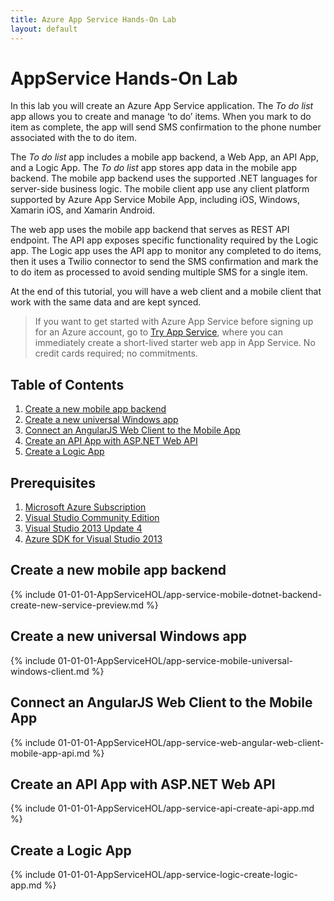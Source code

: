 ```yaml
---
title: Azure App Service Hands-On Lab
layout: default
---
```


# AppService Hands-On Lab

In this lab you will create an Azure App Service application. The *To do list* app allows you to create and manage ‘to do’ items. When you mark to do item as complete, the app will send SMS confirmation to the phone number associated with the to do item.
 
The *To do list* app includes a mobile app backend, a Web App, an API App, and a Logic App. The *To do list* app stores app data in the mobile app backend. The mobile app backend uses the supported .NET languages for server-side business logic. The mobile client app use any client platform supported by Azure App Service Mobile App, including iOS, Windows, Xamarin iOS, and Xamarin Android.

The web app uses the mobile app backend that serves as REST API endpoint. The API app exposes specific functionality required by the Logic app. The Logic app uses the API app to monitor any completed to do items, then it uses a Twilio connector to send the SMS confirmation and mark the to do item as processed to avoid sending multiple SMS for a single item.

At the end of this tutorial, you will have a web client and a mobile client that work with the same data and are kept synced. 


>If you want to get started with Azure App Service before signing up for an Azure account, go to [Try App Service](http://go.microsoft.com/fwlink/?LinkId=523751), where you can immediately create a short-lived starter web app in App Service. No credit cards required; no commitments.

## Table of Contents

1. [Create a new mobile app backend](#create-a-new-mobile-app-backend)
2. [Create a new universal Windows app](#create-a-new-universal-windows-app)
3. [Connect an AngularJS Web Client to the Mobile App](#connect-an-angularjs-web-client-to-the-mobile-app)
4. [Create an API App with ASP.NET Web API](#create-an-api-app-with-aspnet-web-api)
5. [Create a Logic App](#create-a-logic-app)

## Prerequisites

1. [Microsoft Azure Subscription](http://azure.microsoft.com/en-us/pricing/free-trial/)
2. [Visual Studio Community Edition](http://go.microsoft.com/?linkid=9863608)
3. [Visual Studio 2013 Update 4](https://www.microsoft.com/en-us/download/details.aspx?id=44921)
4. [Azure SDK for Visual Studio 2013](http://go.microsoft.com/fwlink/p/?linkid=323510&clcid=0x409)

## Create a new mobile app backend

{% include 01-01-01-AppServiceHOL/app-service-mobile-dotnet-backend-create-new-service-preview.md %}

## Create a new universal Windows app

{% include 01-01-01-AppServiceHOL/app-service-mobile-universal-windows-client.md %}

## Connect an AngularJS Web Client to the Mobile App

{% include 01-01-01-AppServiceHOL/app-service-web-angular-web-client-mobile-app-api.md %}

## Create an API App with ASP.NET Web API

{% include 01-01-01-AppServiceHOL/app-service-api-create-api-app.md %}

## Create a Logic App

{% include 01-01-01-AppServiceHOL/app-service-logic-create-logic-app.md %}